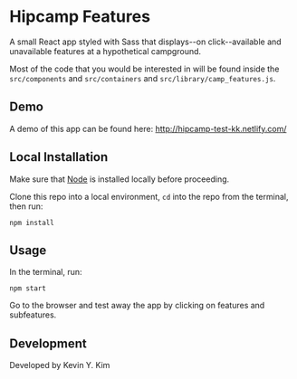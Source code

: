 # Hipcamp Features

A small React app styled with Sass that displays--on click--available and unavailable features at a hypothetical campground.

Most of the code that you would be interested in will be found inside the `src/components` and `src/containers` and `src/library/camp_features.js`.


## Demo

A demo of this app can be found here: http://hipcamp-test-kk.netlify.com/

## Local Installation

Make sure that [Node](https://nodejs.org/en/) is installed locally before proceeding.

Clone this repo into a local environment, `cd` into the repo from the terminal, then run:

```
npm install

```
## Usage

In the terminal, run:

```
npm start

```
Go to the browser and test away the app by clicking on features and subfeatures.

## Development

Developed by Kevin Y. Kim
